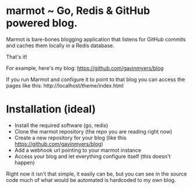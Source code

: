 marmot ~ Go, Redis & GitHub powered blog.
======

Marmot is bare-bones blogging application that listens for GitHub commits and caches them locally in a Redis database.

That's it!

For example, here's my blog:
https://github.com/gavinmyers/blog

If you run Marmot and configure it to point to that blog you can access the pages like this:
http://localhost/theme/index.html

# Installation (ideal)
- Install the required software (go, redis)
- Clone the marmot repository (the repo you are reading right now)
- Create a new repository for your blog (like this https://github.com/gavinmyers/blog)
- Add a webhook url pointing to your marmot instance
- Access your blog and let everything configure itself (this doesn't happen)

Right now it isn't that simple, it easily can be, but you can see in the source code much of what would be automated is hardcoded to my own blog. 
